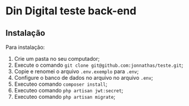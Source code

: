 # Din Digital teste back-end

## Instalação

Para instalação:

1. Crie um pasta no seu computador;
2. Execute o comando ```git clone git@github.com:jonnathas/teste.git```;
3. Copie e renomei o arquivo ```.env.exemplo``` para ```.env```;
4. Configure o banco de dados no arquivo no arquivo ```.env```;
5. Executeo comando ```composer install```;
6. Executeo comando ```php artisan jwt:secret```;
7. Executeo comando ```php artisan migrate```;

